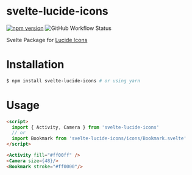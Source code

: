 # svelte-lucide-icons

[![npm version](https://badge.fury.io/js/svelte-lucide-icons.svg)](https://badge.fury.io/js/svelte-lucide-icons)
![GitHub Workflow Status](https://img.shields.io/github/workflow/status/siarie/svelte-lucide-icons/Publish%20Package)

Svelte Package for [Lucide Icons][lucide-icons]

[lucide-icons]: https://github.com/lucide-icons/lucide

# Installation

``` bash
$ npm install svelte-lucide-icons # or using yarn
```

# Usage

```html
<script>
  import { Activity, Camera } from 'svelte-lucide-icons'
  // or
  import Bookmark from 'svelte-lucide-icons/icons/Bookmark.svelte'
</script>

<Activity fill="#ff00ff" />
<Camera size={48}/>
<Bookmark stroke="#ff0000"/>
```
